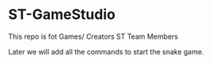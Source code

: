 # ST-GameStudio
This repo is fot Games/ Creators ST Team Members

Later we will add all the commands to start the snake game.